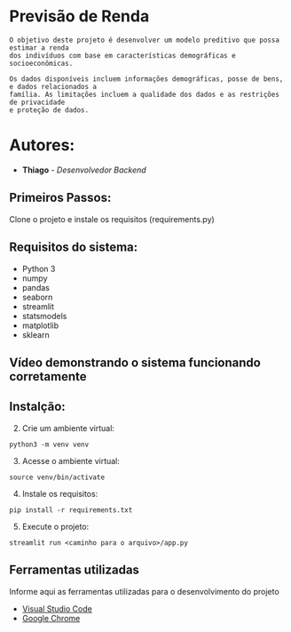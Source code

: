 # Previsão de Renda

    O objetivo deste projeto é desenvolver um modelo preditivo que possa estimar a renda 
    dos indivíduos com base em características demográficas e socioeconômicas.
    
    Os dados disponíveis incluem informações demográficas, posse de bens, e dados relacionados a 
    família. As limitações incluem a qualidade dos dados e as restrições de privacidade 
    e proteção de dados.

# Autores:

* **Thiago** - *Desenvolvedor Backend*

## Primeiros Passos:

Clone o projeto e instale os requisitos (requirements.py) 

## Requisitos do sistema:

* Python 3
* numpy
* pandas
* seaborn
* streamlit
* statsmodels
* matplotlib
* sklearn

## Vídeo demonstrando o sistema funcionando corretamente 



## Instalção:

2. Crie um ambiente virtual:
```
python3 -m venv venv
```
3. Acesse o ambiente virtual:
```
source venv/bin/activate
```
4. Instale os requisitos:
```
pip install -r requirements.txt
```
5. Execute o projeto:
```
streamlit run <caminho para o arquivo>/app.py
```

## Ferramentas utilizadas

Informe aqui as ferramentas utilizadas para o desenvolvimento do projeto

* [Visual Studio Code](https://code.visualstudio.com/)
* [Google Chrome](https://www.google.pt/intl/pt-PT/chrome/?brand=CHBD&gclid=Cj0KCQjwn_LrBRD4ARIsAFEQFKt3kLTIsdU6a-sk3FKsxrhplkKaYNHo6Pt3aRbaEAJ3TK4fZslZmtUaAvHVEALw_wcB&gclsrc=aw)
